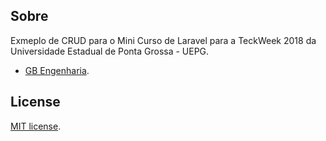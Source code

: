 ## Sobre

Exmeplo de CRUD para o Mini Curso de Laravel para a TeckWeek 2018 da Universidade Estadual de Ponta Grossa - UEPG.

- [GB Engenharia](https://gbengenharia.net).

## License

[MIT license](https://opensource.org/licenses/MIT).
